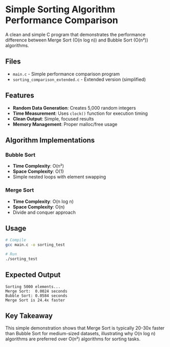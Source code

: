 # Simple Sorting Algorithm Performance Comparison

A clean and simple C program that demonstrates the performance difference between Merge Sort (O(n log n)) and Bubble Sort (O(n²)) algorithms.

## Files

- `main.c` - Simple performance comparison program
- `sorting_comparison_extended.c` - Extended version (simplified)

## Features

- **Random Data Generation**: Creates 5,000 random integers
- **Time Measurement**: Uses `clock()` function for execution timing
- **Clean Output**: Simple, focused results
- **Memory Management**: Proper malloc/free usage

## Algorithm Implementations

### Bubble Sort
- **Time Complexity**: O(n²)
- **Space Complexity**: O(1)
- Simple nested loops with element swapping

### Merge Sort  
- **Time Complexity**: O(n log n)
- **Space Complexity**: O(n)
- Divide and conquer approach

## Usage

```bash
# Compile
gcc main.c -o sorting_test

# Run
./sorting_test
```

## Expected Output

```
Sorting 5000 elements...
Merge Sort:  0.0024 seconds
Bubble Sort: 0.0584 seconds
Merge Sort is 24.4x faster
```

## Key Takeaway

This simple demonstration shows that Merge Sort is typically 20-30x faster than Bubble Sort for medium-sized datasets, illustrating why O(n log n) algorithms are preferred over O(n²) algorithms for sorting tasks.
